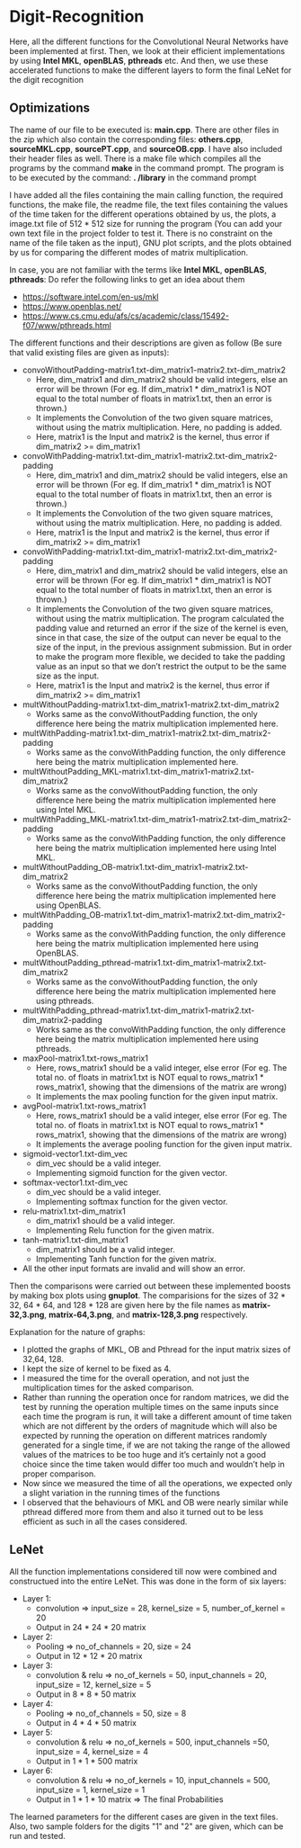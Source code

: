 # Digit-Recognition

Here, all the different functions for the Convolutional Neural Networks have been implemented at first. Then, we look at their efficient implementations by using **Intel MKL**, **openBLAS**, **pthreads** etc. And then, we use these accelerated functions to make the different layers to form the final LeNet for the digit recognition

## Optimizations

The name of our file to be executed is: **main.cpp**. There are other files in the zip which also contain the corresponding files: **others.cpp**, **sourceMKL.cpp**, **sourcePT.cpp**, and **sourceOB.cpp**. I have also included their header files as well. There is a make file which compiles all the programs by the command **make** in the command prompt. The program is to be executed by the command: **. /library** in the command prompt

I have added all the files containing the main calling function, the required functions, the make file, the readme file, the text files containing the values of the time taken for the different operations obtained by us, the plots, a image.txt file of 512 * 512 size for running the program (You can add your own text file in the project folder to test it. There is no constraint on the name of the file taken as the input), GNU plot scripts, and the plots obtained by us for comparing the different modes of matrix multiplication. 

In case, you are not familiar with the terms like **Intel MKL**, **openBLAS**, **pthreads**: Do refer the following links to get an idea about them

 * https://software.intel.com/en-us/mkl
 * https://www.openblas.net/
 * https://www.cs.cmu.edu/afs/cs/academic/class/15492-f07/www/pthreads.html

The different functions and their descriptions are given as follow (Be sure that valid existing files are given as inputs):

  *	convoWithoutPadding-matrix1.txt-dim_matrix1-matrix2.txt-dim_matrix2
    *	Here, dim_matrix1 and dim_matrix2 should be valid integers, else an error will be thrown (For eg. If dim_matrix1 * dim_matrix1 is NOT equal to the total number of floats in matrix1.txt, then an error is thrown.)
    *	It implements the Convolution of the two given square matrices, without using the matrix multiplication. Here, no padding is added.
    *	Here, matrix1 is the Input and matrix2 is the kernel, thus error if dim_matrix2 >= dim_matrix1
  *	convoWithPadding-matrix1.txt-dim_matrix1-matrix2.txt-dim_matrix2-padding
    *	Here, dim_matrix1 and dim_matrix2 should be valid integers, else an error will be thrown (For eg. If dim_matrix1 * dim_matrix1 is NOT equal to the total number of floats in matrix1.txt, then an error is thrown.)
    *	It implements the Convolution of the two given square matrices, without using the matrix multiplication. Here, no padding is added.
    *	Here, matrix1 is the Input and matrix2 is the kernel, thus error if dim_matrix2 >= dim_matrix1
  *	convoWithPadding-matrix1.txt-dim_matrix1-matrix2.txt-dim_matrix2-padding
    *	Here, dim_matrix1 and dim_matrix2 should be valid integers, else an error will be thrown (For eg. If dim_matrix1 * dim_matrix1 is NOT equal to the total number of floats in matrix1.txt, then an error is thrown.)
    *	It implements the Convolution of the two given square matrices, without using the matrix multiplication. The program calculated the padding value and returned an error if the size of the kernel is even, since in that case, the size of the output can never be equal to the size of the input, in the previous assignment submission. But in order to make the program more flexible, we decided to take the padding value as an input so that we don’t restrict the output to be the same size as the input.
    *	Here, matrix1 is the Input and matrix2 is the kernel, thus error if dim_matrix2 >= dim_matrix1
  *	multWithoutPadding-matrix1.txt-dim_matrix1-matrix2.txt-dim_matrix2
    *	Works same as the convoWithoutPadding function, the only difference here being the matrix multiplication implemented here.
  *	multWithPadding-matrix1.txt-dim_matrix1-matrix2.txt-dim_matrix2-padding
    *	Works same as the convoWithPadding function, the only difference here being the matrix multiplication implemented here.
  *	multWithoutPadding_MKL-matrix1.txt-dim_matrix1-matrix2.txt-dim_matrix2
    *	Works same as the convoWithoutPadding function, the only difference here being the matrix multiplication implemented here using Intel MKL.
  *	multWithPadding_MKL-matrix1.txt-dim_matrix1-matrix2.txt-dim_matrix2-padding
    *	Works same as the convoWithPadding function, the only difference here being the matrix multiplication implemented here using Intel MKL.
  *	multWithoutPadding_OB-matrix1.txt-dim_matrix1-matrix2.txt-dim_matrix2
    *	Works same as the convoWithoutPadding function, the only difference here being the matrix multiplication implemented here using OpenBLAS.
  *	multWithPadding_OB-matrix1.txt-dim_matrix1-matrix2.txt-dim_matrix2-padding
    *	Works same as the convoWithPadding function, the only difference here being the matrix multiplication implemented here using OpenBLAS.
  *	multWithoutPadding_pthread-matrix1.txt-dim_matrix1-matrix2.txt-dim_matrix2
    *	Works same as the convoWithoutPadding function, the only difference here being the matrix multiplication implemented here using pthreads.
  *	multWithPadding_pthread-matrix1.txt-dim_matrix1-matrix2.txt-dim_matrix2-padding
    *	Works same as the convoWithPadding function, the only difference here being the matrix multiplication implemented here using pthreads.
  *	maxPool-matrix1.txt-rows_matrix1
    *	Here, rows_matrix1 should be a valid integer, else error (For eg. The total no. of floats in matrix1.txt is NOT equal to rows_matrix1 * rows_matrix1, showing that the dimensions of the matrix are wrong)
    *	It implements the max pooling function for the given input matrix.
  *	avgPool-matrix1.txt-rows_matrix1
    *	Here, rows_matrix1 should be a valid integer, else error (For eg. The total no. of floats in matrix1.txt is NOT equal to rows_matrix1 * rows_matrix1, showing that the dimensions of the matrix are wrong)
    *	It implements the average pooling function for the given input matrix.
  *	sigmoid-vector1.txt-dim_vec
    *	dim_vec should be a valid integer.
    *	Implementing sigmoid function for the given vector.
  *	softmax-vector1.txt-dim_vec
    *	dim_vec should be a valid integer.
    *	Implementing softmax function for the given vector.
  *	relu-matrix1.txt-dim_matrix1
    *	dim_matrix1 should be a valid integer.
    *	Implementing Relu function for the given matrix.
  *	tanh-matrix1.txt-dim_matrix1
    *	dim_matrix1 should be a valid integer.
    *	Implementing Tanh function for the given matrix.
  *	All the other input formats are invalid and will show an error.
   
Then the comparisons were carried out between these implemented boosts by making box plots using **gnuplot**. The comparisions for the sizes of 32 * 32, 64 * 64, and 128 * 128 are given here by the file names as **matrix-32,3.png**, **matrix-64,3.png**, and **matrix-128,3.png** respectively.
   
Explanation for the nature of graphs:

  *	I plotted the graphs of MKL, OB and Pthread for the input matrix sizes of 32,64, 128.
  *	I kept the size of kernel to be fixed as 4.
  *	I measured the time for the overall operation, and not just the multiplication times for the asked comparison.
  *	Rather than running the operation once for random matrices, we did the test by running the operation multiple times on the same inputs since each time the program is run, it will take a different amount of time taken which are not different by the orders of magnitude which will also be expected by running the operation on different matrices randomly generated for a single time, if we are not taking the range of the allowed values of the matrices to be too huge and it’s certainly not a good choice since the time taken would differ too much and wouldn’t help in proper comparison.
  *	Now since we measured the time of all the operations, we expected only a slight variation in the running times of the functions
  *	I observed that the behaviours of MKL and OB were nearly similar while pthread differed more from them and also it turned out to be less efficient as such in all the cases considered.
  
## LeNet

All the function implementations considered till now were combined and constructued into the entire LeNet. This was done in the form of six layers:

 * Layer 1: 
    * convolution => input_size = 28, kernel_size = 5, number_of_kernel = 20
    * Output in 24 * 24 * 20 matrix 
 * Layer 2: 
    * Pooling => no_of_channels = 20, size = 24
    * Output in 12 * 12 * 20 matrix
 * Layer 3: 
    * convolution & relu => no_of_kernels = 50, input_channels = 20, input_size = 12, kernel_size = 5
    * Output in 8 * 8 * 50 matrix
 * Layer 4: 
    * Pooling => no_of_channels = 50, size = 8
    * Output in 4 * 4 * 50 matrix
 * Layer 5: 
    * convolution & relu => no_of_kernels = 500, input_channels =50, input_size = 4, kernel_size = 4
    * Output in 1 * 1 * 500 matrix
 * Layer 6: 
    * convolution & relu => no_of_kernels = 10, input_channels = 500, input_size = 1, kernel_size = 1
    * Output in 1 * 1 * 10 matrix => The final Probabilities
  
The learned parameters for the different cases are given in the text files. Also, two sample folders for the digits "1" and "2" are given, which can be run and tested.
